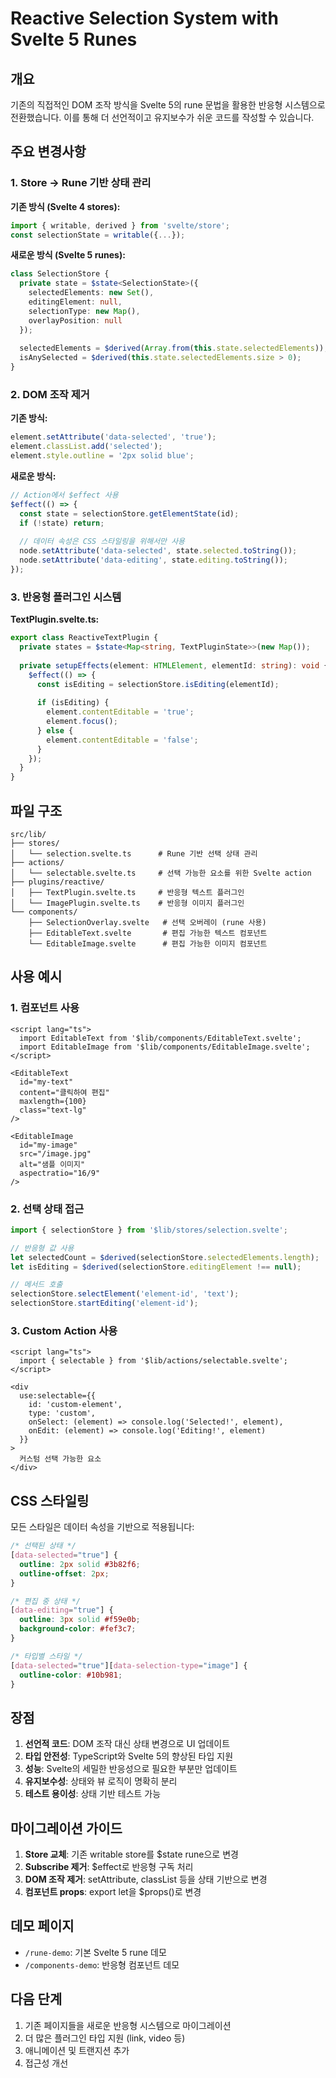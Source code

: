 # Reactive Selection System with Svelte 5 Runes

## 개요

기존의 직접적인 DOM 조작 방식을 Svelte 5의 rune 문법을 활용한 반응형 시스템으로 전환했습니다. 이를 통해 더 선언적이고 유지보수가 쉬운 코드를 작성할 수 있습니다.

## 주요 변경사항

### 1. Store → Rune 기반 상태 관리

**기존 방식 (Svelte 4 stores):**
```typescript
import { writable, derived } from 'svelte/store';
const selectionState = writable({...});
```

**새로운 방식 (Svelte 5 runes):**
```typescript
class SelectionStore {
  private state = $state<SelectionState>({
    selectedElements: new Set(),
    editingElement: null,
    selectionType: new Map(),
    overlayPosition: null
  });
  
  selectedElements = $derived(Array.from(this.state.selectedElements));
  isAnySelected = $derived(this.state.selectedElements.size > 0);
}
```

### 2. DOM 조작 제거

**기존 방식:**
```typescript
element.setAttribute('data-selected', 'true');
element.classList.add('selected');
element.style.outline = '2px solid blue';
```

**새로운 방식:**
```typescript
// Action에서 $effect 사용
$effect(() => {
  const state = selectionStore.getElementState(id);
  if (!state) return;
  
  // 데이터 속성은 CSS 스타일링을 위해서만 사용
  node.setAttribute('data-selected', state.selected.toString());
  node.setAttribute('data-editing', state.editing.toString());
});
```

### 3. 반응형 플러그인 시스템

**TextPlugin.svelte.ts:**
```typescript
export class ReactiveTextPlugin {
  private states = $state<Map<string, TextPluginState>>(new Map());
  
  private setupEffects(element: HTMLElement, elementId: string): void {
    $effect(() => {
      const isEditing = selectionStore.isEditing(elementId);
      
      if (isEditing) {
        element.contentEditable = 'true';
        element.focus();
      } else {
        element.contentEditable = 'false';
      }
    });
  }
}
```

## 파일 구조

```
src/lib/
├── stores/
│   └── selection.svelte.ts      # Rune 기반 선택 상태 관리
├── actions/
│   └── selectable.svelte.ts     # 선택 가능한 요소를 위한 Svelte action
├── plugins/reactive/
│   ├── TextPlugin.svelte.ts     # 반응형 텍스트 플러그인
│   └── ImagePlugin.svelte.ts    # 반응형 이미지 플러그인
└── components/
    ├── SelectionOverlay.svelte   # 선택 오버레이 (rune 사용)
    ├── EditableText.svelte       # 편집 가능한 텍스트 컴포넌트
    └── EditableImage.svelte      # 편집 가능한 이미지 컴포넌트
```

## 사용 예시

### 1. 컴포넌트 사용

```svelte
<script lang="ts">
  import EditableText from '$lib/components/EditableText.svelte';
  import EditableImage from '$lib/components/EditableImage.svelte';
</script>

<EditableText 
  id="my-text"
  content="클릭하여 편집"
  maxlength={100}
  class="text-lg"
/>

<EditableImage 
  id="my-image"
  src="/image.jpg"
  alt="샘플 이미지"
  aspectratio="16/9"
/>
```

### 2. 선택 상태 접근

```typescript
import { selectionStore } from '$lib/stores/selection.svelte';

// 반응형 값 사용
let selectedCount = $derived(selectionStore.selectedElements.length);
let isEditing = $derived(selectionStore.editingElement !== null);

// 메서드 호출
selectionStore.selectElement('element-id', 'text');
selectionStore.startEditing('element-id');
```

### 3. Custom Action 사용

```svelte
<script lang="ts">
  import { selectable } from '$lib/actions/selectable.svelte';
</script>

<div
  use:selectable={{
    id: 'custom-element',
    type: 'custom',
    onSelect: (element) => console.log('Selected!', element),
    onEdit: (element) => console.log('Editing!', element)
  }}
>
  커스텀 선택 가능한 요소
</div>
```

## CSS 스타일링

모든 스타일은 데이터 속성을 기반으로 적용됩니다:

```css
/* 선택된 상태 */
[data-selected="true"] {
  outline: 2px solid #3b82f6;
  outline-offset: 2px;
}

/* 편집 중 상태 */
[data-editing="true"] {
  outline: 3px solid #f59e0b;
  background-color: #fef3c7;
}

/* 타입별 스타일 */
[data-selected="true"][data-selection-type="image"] {
  outline-color: #10b981;
}
```

## 장점

1. **선언적 코드**: DOM 조작 대신 상태 변경으로 UI 업데이트
2. **타입 안전성**: TypeScript와 Svelte 5의 향상된 타입 지원
3. **성능**: Svelte의 세밀한 반응성으로 필요한 부분만 업데이트
4. **유지보수성**: 상태와 뷰 로직이 명확히 분리
5. **테스트 용이성**: 상태 기반 테스트 가능

## 마이그레이션 가이드

1. **Store 교체**: 기존 writable store를 $state rune으로 변경
2. **Subscribe 제거**: $effect로 반응형 구독 처리
3. **DOM 조작 제거**: setAttribute, classList 등을 상태 기반으로 변경
4. **컴포넌트 props**: export let을 $props()로 변경

## 데모 페이지

- `/rune-demo`: 기본 Svelte 5 rune 데모
- `/components-demo`: 반응형 컴포넌트 데모

## 다음 단계

1. 기존 페이지들을 새로운 반응형 시스템으로 마이그레이션
2. 더 많은 플러그인 타입 지원 (link, video 등)
3. 애니메이션 및 트랜지션 추가
4. 접근성 개선